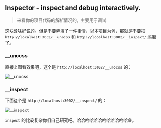 ## Inspector - inspect and debug interactively.

> 来看你的项目代码的解析情况的，主要用于调试

这块没啥好说的。但是不要弄混了一件事情，以本项目为例，那就是不要把 `http://localhost:3002/__unocss` 和 `http://localhost:3002/__inspect/` 搞混了。

### \_\_unocss

直接上图看效果吧，这个是 `http://localhost:3002/__unocss` 的：

![__unocss](/images/localhost_3002___unocss.png)

### \_\_inspect

下面这个是 `http://localhost:3002/__inspect/` 的：

![__inspect](/images/localhost_3002___inspect.png)

`inspect` 的比较复杂你们自己研究吧。哈哈哈哈哈哈哈哈哈哈哈哈😄。
